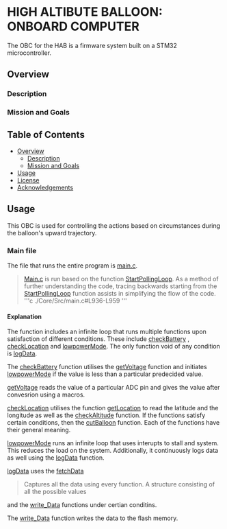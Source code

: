 # HIGH ALTIBUTE BALLOON: ONBOARD COMPUTER
The OBC for the HAB is a firmware system built on a STM32 microcontroller.

## Overview
### Description

### Mission and Goals

## Table of Contents
- [Overview](#overview)
  - [Description](#description)
  - [Mission and Goals](#mission-and-goals)
- [Usage](#usage)
- [License](#license)
- [Acknowledgements](#acknowledgements)

## Usage 
This OBC is used for controlling the actions based on circumstances during the balloon's upward trajectory.

### Main file
The file that runs the entire program is [main.c](./Core/Src/main.c).
> [Main.c](./Core/Src/main.c) is run based on the function [StartPollingLoop](./Core/Src/main.c#L936). 
As a method of further understanding the code, tracing backwards starting from the [StartPollingLoop](./Core/Src/main.c#L936) function assists in simplifying the flow of the code.
'''c
./Core/Src/main.c#L936-L959
'''
#### Explanation
The function includes an infinite loop that runs multiple functions upon satisfaction of different conditions. These include [checkBattery](./Core/Src/main.c#L240-L246) , [checkLocation](./Core/Src/main.c#L259-L272) and [lowpowerMode](./Core/Src/main.c#L190-L201). The only function void of any condition is [logData](./Core/Src/main.c#L167-L175).

The [checkBattery](./Core/Src/main.c#L240-L246) function utilises the [getVoltage](./Core/Src/main.c#L203-L220) function and initiates [lowpowerMode](./Core/Src/main.c#L190-L201) if the value is less than a particular predecided value.

[getVoltage](./Core/Src/main.c#L203-L220) reads the value of a particular ADC pin and gives the value after convesrion using a macros.

[checkLocation](./Core/Src/main.c#L259-L272) utilises the function [getLocation](./Core/Src/HAWB_APRS.c#L21-L23) to read the latitude and the longitude as well as the [checkAltitude](./Core/Src/main.c#L248-L257) function. If the functions satisfy certain conditions, then the [cutBalloon](./Core/Src/main.c#L177-L188) function. Each of the functions have their general meaning.

[lowpowerMode](./Core/Src/main.c#L190-L201) runs an infinite loop that uses interupts to stall and system. This reduces the load on the system. Additionally, it continuously logs data as well using the [logData](./Core/Src/main.c#L167-L175) function.

[logData](./Core/Src/main.c#L167-L175) uses the [fetchData](./Core/Src/main.c#L156-L165)
> Captures all the data using every function. A structure consisting of all the possible values

 and the [write_Data](./Core/Src/data_storage.c#L34-L50) functions under certian conditins. 

The [write_Data](./Core/Src/data_storage.c#L34-L50) function writes the data to the flash memory.














